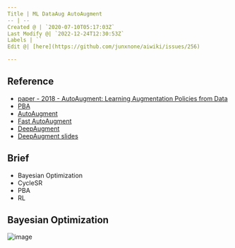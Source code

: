 ```yaml
---
Title | ML DataAug AutoAugment
-- | --
Created @ | `2020-07-10T05:17:03Z`
Last Modify @| `2022-12-24T12:30:53Z`
Labels | ``
Edit @| [here](https://github.com/junxnone/aiwiki/issues/256)

---
```

## Reference

- [paper - 2018 - AutoAugment: Learning Augmentation Policies from Data](https://arxiv.org/abs/1805.09501) 
- [PBA](https://github.com/huawei-noah/vega/blob/master/docs/cn/algorithms/pba.md)
- [AutoAugment](https://github.com/DeepVoltaire/AutoAugment)
- [Fast AutoAugment](https://github.com/kakaobrain/fast-autoaugment)
- [DeepAugment](https://github.com/barisozmen/deepaugment)
- [DeepAugment slides](https://docs.google.com/presentation/d/1_010gIxxEVjhtZLwCHPOGGuwtAgfSIcQbCVqDSaa2x0/edit?usp=sharing)


## Brief
- Bayesian Optimization
- CycleSR
- PBA
- RL

## Bayesian Optimization

![image](https://user-images.githubusercontent.com/2216970/87517142-0f835e00-c6b1-11ea-84eb-2886c407ba75.png)

